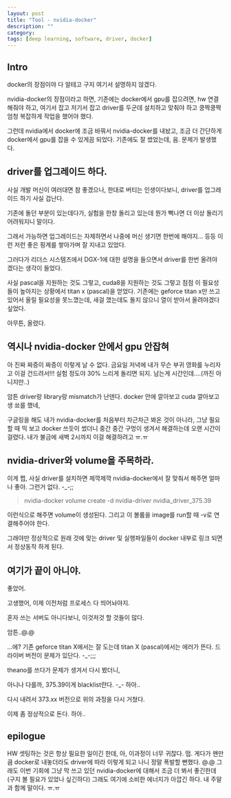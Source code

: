 ```yaml
---
layout: post
title: "Tool - nvidia-docker"
description: ""
category:
tags: [deep learning, software, driver, docker]
---
```


## Intro
docker의 장점이야 다 알테고 구지 여기서 설명하지 않겠다.


nvidia-docker의 장점이라고 하면, 기존에는 docker에서 gpu를 잡으려면, hw 연결해줘야 하고, 여기서 잡고 저기서 잡고 driver를 두군데 설치하고 맞춰야 하고 쿵짝쿵짝 엄청 복잡하게 작업을 했어야 했다.

그런데 nvidia에서 docker에 조금 바꿔서 nvidia-docker를 내놨고, 조금 더 간단하게 docker에서 gpu를 잡을 수 있게끔 되었다. 기존에도 잘 썼었는데, 음. 문제가 발생했다.


## driver를 업그레이드 하다.
사실 개발 머신이 여러대면 참 좋겠으나, 한대로 버티는 인생이다보니, driver를 업그레이드 하기 사실 겁난다.

기존에 돌던 부분이 있는데다가, 실험을 한창 돌리고 있는데 뭔가 뻑나면 더 이상 돌리기 어려워지니 말이다. 

그래서 가능하면 업그레이드는 자제하면서 나중에 머신 생기면 한번에 해야지… 등등 이런 저런 좋은 핑계를 쌓아가며 잘 지내고 있었다.

그러다가 리더스 시스템즈에서 DGX-1에 대한 설명을 들으면서 driver를 한번 올려야 겠다는 생각이 들었다. 

사실 pascal을 지원하는 것도 그렇고, cuda8을 지원하는 것도 그렇고 점점 이 필요성들이 높아지는 상황에서 titan x (pascal)을 얻었다. 기존에는 geforce titan x만 쓰고 있어서 올릴 필요성을 못느꼈는데, 새걸 꼈는데도 돌지 않으니 열이 받아서 올려야겠다 싶었다.

아무튼, 올렸다.

## 역시나 nvidia-docker 안에서 gpu 안잡혀

아 진짜 짜증이 짜증이 이렇게 날 수 없다. 금요일 저녁에 내가 무슨 부귀 영화를 누리자고 이걸 건드려서!!! 실험 정도야 30% 느리게 돌리면 되지. 남는게 시간인데….(까진 아니지만..)

암튼 driver랑 library랑 mismatch가 난덴다. docker 안에 깔아보고 cuda 깔아보고 생 쑈를 했네,

구글링을 해도 내가 nvidia-docker를 처음부터 차근차근 봐온 것이 아니라, 그냥 필요할 때 띡 보고 docker 쓰듯이 썼더니 중간 중간 구멍이 생겨서 해결하는데 오랜 시간이 걸렸다. 내가 불금에 새벽 2시까지 이걸 해결하려고 ㅠ.ㅠ

## nvidia-driver와 volume을 주목하라.

이게 쩝, 사실 driver를 설치하면 제깍제깍 nvidia-docker에서 잘 맞춰서 해주면 얼마나 좋아.
그런거 없다. -_-;;
> nvidia-docker volume create -d nvidia-driver nvidia_driver_375.39  

이런식으로 해주면 volume이 생성된다. 그리고 이 볼륨을 image를 run할 때 -v로 연결해주어야 한다.

그래야만 정상적으로 원래 것에 맞는 driver 및 실행파일들이 docker 내부로 링크 되면서 정상동작 하게 된다.

## 여기가 끝이 아니야.

좋았어.  

고생했어, 이제 이전처럼 프로세스 다 띄어놔야지. 

혼자 쓰는 서버도 아니다보니, 이것저것 할 것들이 많다.

암튼..@.@

…에? 기존 geforce titan X에서는 잘 도는데 titan X (pascal)에서는 에러가 뜬다. 드라이버 버전이 문제가 있단다. -_-;;;

theano를 쓰다가 문제가 생겨서 다시 봤더니, 

아니나 다를까, 375.39이게 blacklist란다. -_- 하아..

다시 내려서 373.xx 버전으로 위의 과정을 다시 거쳤다.

이제 좀 정상적으로 돈다. 하아..


## epilogue

HW 셋팅하는 것은 항상 필요한 일이긴 한데, 아, 이과정이 너무 귀찮다. 떱. 게다가 왠만큼 docker로 내놓더라도 driver에 따라 이렇게 되고 나니 정말 폭발할 뻔했다. @.@ 그래도 이번 기회에 그냥 막 쓰고 있던 nvidia-docker에 대해서 조금 더 봐서 좋긴한데 (구지 볼 필요가 있었나 싶긴하다) 그래도 여기에 소비한 에너지가 아깝긴 하다. 내 주말과 함께 말이다. ㅠ.ㅠ

